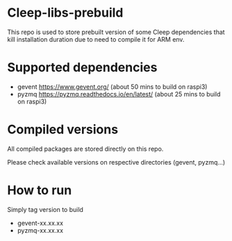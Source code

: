 # Cleep-libs-prebuild

This repo is used to store prebuilt version of some Cleep dependencies that kill installation duration due to need to compile it for ARM env.

# Supported dependencies

* gevent https://www.gevent.org/ (about 50 mins to build on raspi3)
* pyzmq https://pyzmq.readthedocs.io/en/latest/ (about 25 mins to build on raspi3)

# Compiled versions

All compiled packages are stored directly on this repo.

Please check available versions on respective directories (gevent, pyzmq...)

# How to run

Simply tag version to build
* gevent-xx.xx.xx
* pyzmq-xx.xx.xx

